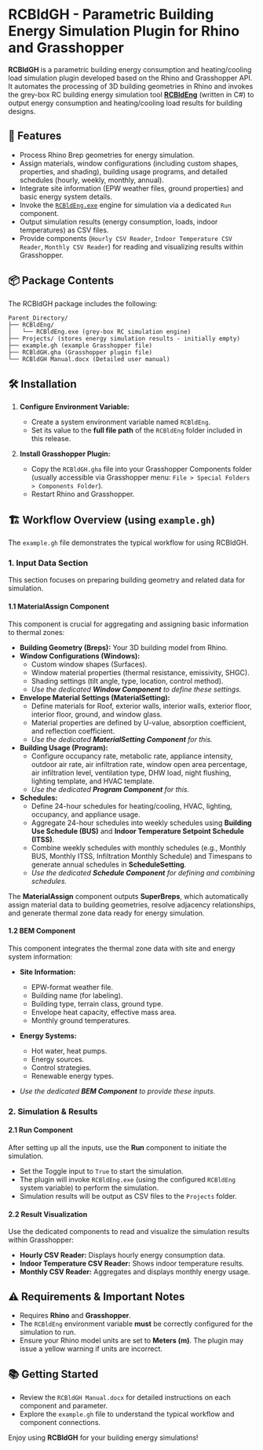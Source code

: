 # RCBldGH - Parametric Building Energy Simulation Plugin for Rhino and Grasshopper

**RCBldGH** is a parametric building energy consumption and heating/cooling load simulation plugin developed based on the Rhino and Grasshopper API. It automates the processing of 3D building geometries in Rhino and invokes the grey-box RC building energy simulation tool **[RCBldEng](https://github.com/andersonspy/RCBIdEng)** (written in C#) to output energy consumption and heating/cooling load results for building designs.

## 🚀 Features

*   Process Rhino Brep geometries for energy simulation.
*   Assign materials, window configurations (including custom shapes, properties, and shading), building usage programs, and detailed schedules (hourly, weekly, monthly, annual).
*   Integrate site information (EPW weather files, ground properties) and basic energy system details.
*   Invoke the [`RCBldEng.exe`](https://github.com/andersonspy/RCBIdEng/releases) engine for simulation via a dedicated `Run` component.
*   Output simulation results (energy consumption, loads, indoor temperatures) as CSV files.
*   Provide components (`Hourly CSV Reader`, `Indoor Temperature CSV Reader`, `Monthly CSV Reader`) for reading and visualizing results within Grasshopper.

## 📦 Package Contents

The RCBldGH package includes the following:

```
Parent_Directory/
├── RCBldEng/
│   └── RCBldEng.exe (grey-box RC simulation engine)
├── Projects/ (stores energy simulation results - initially empty)
├── example.gh (example Grasshopper file)
├── RCBldGH.gha (Grasshopper plugin file)
└── RCBldGH Manual.docx (Detailed user manual)
```

## 🛠️ Installation

1.  **Configure Environment Variable:**
    *   Create a system environment variable named `RCBldEng`.
    *   Set its value to the **full file path** of the `RCBldEng` folder included in this release.

2.  **Install Grasshopper Plugin:**
    *   Copy the `RCBldGH.gha` file into your Grasshopper Components folder (usually accessible via Grasshopper menu: `File > Special Folders > Components Folder`).
    *   Restart Rhino and Grasshopper.

## 🏗️ Workflow Overview (using `example.gh`)

The `example.gh` file demonstrates the typical workflow for using RCBldGH.

### 1. Input Data Section

This section focuses on preparing building geometry and related data for simulation.

#### 1.1 MaterialAssign Component

This component is crucial for aggregating and assigning basic information to thermal zones:

*   **Building Geometry (Breps):** Your 3D building model from Rhino.
*   **Window Configurations (Windows):**
    *   Custom window shapes (Surfaces).
    *   Window material properties (thermal resistance, emissivity, SHGC).
    *   Shading settings (tilt angle, type, location, control method).
    *   *Use the dedicated **Window Component** to define these settings.*
*   **Envelope Material Settings (MaterialSetting):**
    *   Define materials for Roof, exterior walls, interior walls, exterior floor, interior floor, ground, and window glass.
    *   Material properties are defined by U-value, absorption coefficient, and reflection coefficient.
    *   *Use the dedicated **MaterialSetting Component** for this.*
*   **Building Usage (Program):**
    *   Configure occupancy rate, metabolic rate, appliance intensity, outdoor air rate, air infiltration rate, window open area percentage, air infiltration level, ventilation type, DHW load, night flushing, lighting template, and HVAC template.
    *   *Use the dedicated **Program Component** for this.*
*   **Schedules:**
    *   Define 24-hour schedules for heating/cooling, HVAC, lighting, occupancy, and appliance usage.
    *   Aggregate 24-hour schedules into weekly schedules using **Building Use Schedule (BUS)** and **Indoor Temperature Setpoint Schedule (ITSS)**.
    *   Combine weekly schedules with monthly schedules (e.g., Monthly BUS, Monthly ITSS, Infiltration Monthly Schedule) and Timespans to generate annual schedules in **ScheduleSetting**.
    *   *Use the dedicated **Schedule Component** for defining and combining schedules.*

The **MaterialAssign** component outputs **SuperBreps**, which automatically assign material data to building geometries, resolve adjacency relationships, and generate thermal zone data ready for energy simulation.

#### 1.2 BEM Component

This component integrates the thermal zone data with site and energy system information:

*   **Site Information:**
    *   EPW-format weather file.
    *   Building name (for labeling).
    *   Building type, terrain class, ground type.
    *   Envelope heat capacity, effective mass area.
    *   Monthly ground temperatures.
*   **Energy Systems:**
    *   Hot water, heat pumps.
    *   Energy sources.
    *   Control strategies.
    *   Renewable energy types.

*   *Use the dedicated **BEM Component** to provide these inputs.*

### 2. Simulation & Results

#### 2.1 Run Component

After setting up all the inputs, use the **Run** component to initiate the simulation.

*   Set the Toggle input to `True` to start the simulation.
*   The plugin will invoke `RCBldEng.exe` (using the configured `RCBldEng` system variable) to perform the simulation.
*   Simulation results will be output as CSV files to the `Projects` folder.

#### 2.2 Result Visualization

Use the dedicated components to read and visualize the simulation results within Grasshopper:

*   **Hourly CSV Reader:** Displays hourly energy consumption data.
*   **Indoor Temperature CSV Reader:** Shows indoor temperature results.
*   **Monthly CSV Reader:** Aggregates and displays monthly energy usage.

## ⚠️ Requirements & Important Notes

*   Requires **Rhino** and **Grasshopper**.
*   The `RCBldEng` environment variable **must** be correctly configured for the simulation to run.
*   Ensure your Rhino model units are set to **Meters (m)**. The plugin may issue a yellow warning if units are incorrect.

## 📚 Getting Started

*   Review the `RCBldGH Manual.docx` for detailed instructions on each component and parameter.
*   Explore the `example.gh` file to understand the typical workflow and component connections.

Enjoy using **RCBldGH** for your building energy simulations!
